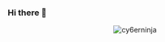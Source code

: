 ### Hi there 👋

<p align="center"> <img src="https://github-readme-stats.vercel.app/api?username=cy6erninja&show_icons=true&theme=gotham" alt="cy6erninja" />

<!--
**cy6erninja/cy6erninja** is a ✨ _special_ ✨ repository because its `README.md` (this file) appears on your GitHub profile.

Here are some ideas to get you started:

- 🔭 I’m currently working on ...
- 🌱 I’m currently learning ...
- 👯 I’m looking to collaborate on ...
- 🤔 I’m looking for help with ...
- 💬 Ask me about ...
- 📫 How to reach me: ...
- 😄 Pronouns: ...
- ⚡ Fun fact: ...
-->

